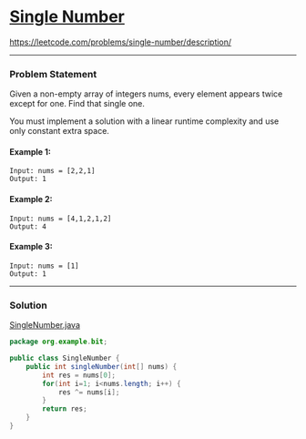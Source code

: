 # [Single Number](https://leetcode.com/problems/single-number/description/)
https://leetcode.com/problems/single-number/description/
<hr />

### Problem Statement
Given a non-empty array of integers nums, every element appears twice except for one. Find that single one.

You must implement a solution with a linear runtime complexity and use only constant extra space.

#### Example 1:

```
Input: nums = [2,2,1]
Output: 1
```
#### Example 2:

```
Input: nums = [4,1,2,1,2]
Output: 4
```
#### Example 3:

```
Input: nums = [1]
Output: 1
```

<hr />

### Solution

[SingleNumber.java](../../src/main/java/org/example/bit/SingleNumber.java)

```java
package org.example.bit;

public class SingleNumber {
    public int singleNumber(int[] nums) {
        int res = nums[0];
        for(int i=1; i<nums.length; i++) {
            res ^= nums[i];
        }
        return res;
    }
}

```